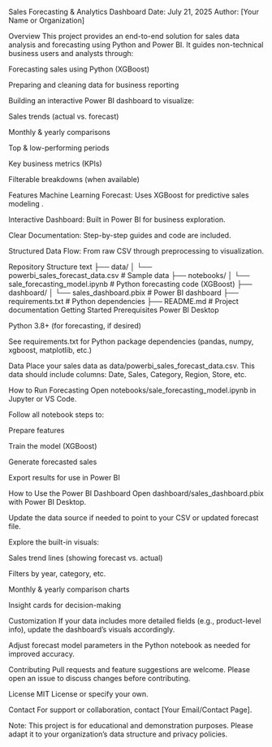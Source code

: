Sales Forecasting & Analytics Dashboard
Date: July 21, 2025
Author: [Your Name or Organization]

Overview
This project provides an end-to-end solution for sales data analysis and forecasting using Python and Power BI. It guides non-technical business users and analysts through:

Forecasting sales using Python (XGBoost)

Preparing and cleaning data for business reporting

Building an interactive Power BI dashboard to visualize:

Sales trends (actual vs. forecast)

Monthly & yearly comparisons

Top & low-performing periods

Key business metrics (KPIs)

Filterable breakdowns (when available)

Features
Machine Learning Forecast: Uses XGBoost for predictive sales modeling .

Interactive Dashboard: Built in Power BI for business exploration.

Clear Documentation: Step-by-step guides and code are included.

Structured Data Flow: From raw CSV through preprocessing to visualization.

Repository Structure
text
├── data/
│   └── powerbi_sales_forecast_data.csv          # Sample data
├── notebooks/
│   └── sale_forecasting_model.ipynb             # Python forecasting code (XGBoost)
├── dashboard/
│   └── sales_dashboard.pbix                     # Power BI dashboard
├── requirements.txt                             # Python dependencies
├── README.md                                    # Project documentation
Getting Started
Prerequisites
Power BI Desktop

Python 3.8+ (for forecasting, if desired)

See requirements.txt for Python package dependencies (pandas, numpy, xgboost, matplotlib, etc.) 

Data
Place your sales data as data/powerbi_sales_forecast_data.csv.
This data should include columns: Date, Sales, Category, Region, Store, etc.

How to Run Forecasting
Open notebooks/sale_forecasting_model.ipynb in Jupyter or VS Code.

Follow all notebook steps to:

Prepare features

Train the model (XGBoost)

Generate forecasted sales

Export results for use in Power BI

How to Use the Power BI Dashboard
Open dashboard/sales_dashboard.pbix with Power BI Desktop.

Update the data source if needed to point to your CSV or updated forecast file.

Explore the built-in visuals:

Sales trend lines (showing forecast vs. actual)

Filters by year, category, etc.

Monthly & yearly comparison charts

Insight cards for decision-making

Customization
If your data includes more detailed fields (e.g., product-level info), update the dashboard’s visuals accordingly.

Adjust forecast model parameters in the Python notebook as needed for improved accuracy.

Contributing
Pull requests and feature suggestions are welcome. Please open an issue to discuss changes before contributing.

License
MIT License or specify your own.

Contact
For support or collaboration, contact [Your Email/Contact Page].

Note: This project is for educational and demonstration purposes. Please adapt it to your organization’s data structure and privacy policies.
